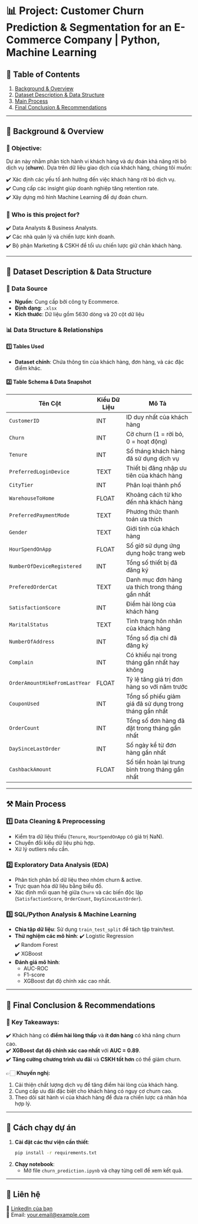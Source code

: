 # 📊 Project: Customer Churn Prediction & Segmentation for an E-Commerce Company | Python, Machine Learning 

## 📑 Table of Contents
1. [Background & Overview](#background--overview)
2. [Dataset Description & Data Structure](#dataset-description--data-structure)
3. [Main Process](#main-process)
4. [Final Conclusion & Recommendations](#final-conclusion--recommendations)

---

## 📌 Background & Overview

### 🎯 Objective:
Dự án này nhằm phân tích hành vi khách hàng và dự đoán khả năng rời bỏ dịch vụ (**churn**). Dựa trên dữ liệu giao dịch của khách hàng, chúng tôi muốn:

✔️ Xác định các yếu tố ảnh hưởng đến việc khách hàng rời bỏ dịch vụ.  
✔️ Cung cấp các insight giúp doanh nghiệp tăng retention rate.  
✔️ Xây dựng mô hình Machine Learning để dự đoán churn.  

### 👤 Who is this project for?
✔️ Data Analysts & Business Analysts.  
✔️ Các nhà quản lý và chiến lược kinh doanh.  
✔️ Bộ phận Marketing & CSKH để tối ưu chiến lược giữ chân khách hàng.  

---

## 📂 Dataset Description & Data Structure

### 📌 Data Source
- **Nguồn**: Cung cấp bởi công ty Ecommerce.
- **Định dạng**: `.xlsx`
- **Kích thước**: Dữ liệu gồm 5630 dòng và 20 cột dữ liệu

### 📊 Data Structure & Relationships
#### 1️⃣ **Tables Used**
- **Dataset chính**: Chứa thông tin của khách hàng, đơn hàng, và các đặc điểm khác.

#### 2️⃣ **Table Schema & Data Snapshot**
| Tên Cột                          | Kiểu Dữ Liệu | Mô Tả                                              |
|-----------------------------------|-------------|----------------------------------------------------|
| `CustomerID`                     | INT         | ID duy nhất của khách hàng                         |
| `Churn`                          | INT         | Cờ churn (1 = rời bỏ, 0 = hoạt động)               |
| `Tenure`                         | INT         | Số tháng khách hàng đã sử dụng dịch vụ             |
| `PreferredLoginDevice`           | TEXT        | Thiết bị đăng nhập ưu tiên của khách hàng         |
| `CityTier`                       | INT         | Phân loại thành phố                                |
| `WarehouseToHome`                | FLOAT       | Khoảng cách từ kho đến nhà khách hàng              |
| `PreferredPaymentMode`           | TEXT        | Phương thức thanh toán ưa thích                    |
| `Gender`                         | TEXT        | Giới tính của khách hàng                           |
| `HourSpendOnApp`                 | FLOAT       | Số giờ sử dụng ứng dụng hoặc trang web             |
| `NumberOfDeviceRegistered`       | INT         | Tổng số thiết bị đã đăng ký                        |
| `PreferedOrderCat`               | TEXT        | Danh mục đơn hàng ưa thích trong tháng gần nhất    |
| `SatisfactionScore`              | INT         | Điểm hài lòng của khách hàng                       |
| `MaritalStatus`                  | TEXT        | Tình trạng hôn nhân của khách hàng                 |
| `NumberOfAddress`                | INT         | Tổng số địa chỉ đã đăng ký                         |
| `Complain`                       | INT         | Có khiếu nại trong tháng gần nhất hay không        |
| `OrderAmountHikeFromLastYear`    | FLOAT       | Tỷ lệ tăng giá trị đơn hàng so với năm trước       |
| `CouponUsed`                     | INT         | Tổng số phiếu giảm giá đã sử dụng trong tháng gần nhất |
| `OrderCount`                     | INT         | Tổng số đơn hàng đã đặt trong tháng gần nhất       |
| `DaySinceLastOrder`              | INT         | Số ngày kể từ đơn hàng gần nhất                    |
| `CashbackAmount`                 | FLOAT       | Số tiền hoàn lại trung bình trong tháng gần nhất   |

---

## ⚒️ Main Process

### 1️⃣ **Data Cleaning & Preprocessing**
- Kiểm tra dữ liệu thiếu (`Tenure`, `HourSpendOnApp` có giá trị NaN).
- Chuyển đổi kiểu dữ liệu phù hợp.
- Xử lý outliers nếu cần.

### 2️⃣ **Exploratory Data Analysis (EDA)**
- Phân tích phân bố dữ liệu theo nhóm churn & active.
- Trực quan hóa dữ liệu bằng biểu đồ.
- Xác định mối quan hệ giữa `Churn` và các biến độc lập (`SatisfactionScore`, `OrderCount`, `DaySinceLastOrder`).

### 3️⃣ **SQL/Python Analysis & Machine Learning**
- **Chia tập dữ liệu**: Sử dụng `train_test_split` để tách tập train/test.
- **Thử nghiệm các mô hình**:
  ✔️ Logistic Regression  
  ✔️ Random Forest  
  ✔️ XGBoost  
- **Đánh giá mô hình**:
  - AUC-ROC
  - F1-score
  - XGBoost đạt độ chính xác cao nhất.

---

## 🔎 Final Conclusion & Recommendations

### 📌 Key Takeaways:
✔️ Khách hàng có **điểm hài lòng thấp** và **ít đơn hàng** có khả năng churn cao.  
✔️ **XGBoost đạt độ chính xác cao nhất** với **AUC = 0.89**.  
✔️ **Tăng cường chương trình ưu đãi** và **CSKH tốt hơn** có thể giảm churn.  

👉🏻 **Khuyến nghị:**
1. Cải thiện chất lượng dịch vụ để tăng điểm hài lòng của khách hàng.
2. Cung cấp ưu đãi đặc biệt cho khách hàng có nguy cơ churn cao.
3. Theo dõi sát hành vi của khách hàng để đưa ra chiến lược cá nhân hóa hợp lý.

---

## 🚀 Cách chạy dự án

1. **Cài đặt các thư viện cần thiết**:
   ```bash
   pip install -r requirements.txt
   ```
2. **Chạy notebook**:
   - Mở file `churn_prediction.ipynb` và chạy từng cell để xem kết quả.

---

## 📌 Liên hệ
🔗 [LinkedIn của bạn](https://www.linkedin.com/in/your-profile/)  
📧 Email: your.email@example.com

